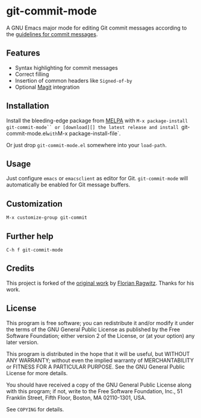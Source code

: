 git-commit-mode
===============

A GNU Emacs major mode for editing Git commit messages according to the
[guidelines for commit messages][guidelines].

Features
--------

- Syntax highlighting for commit messages
- Correct filling
- Insertion of common headers like `Signed-of-by`
- Optional [Magit][] integration

Installation
------------

Install the bleeding-edge package from [MELPA][] with `M-x package-install
git-commit-mode`` or [download][] the latest release and install
`git-commit-mode.el` with `M-x package-install-file`.

Or just drop `git-commit-mode.el` somewhere into your `load-path`.

Usage
-----

Just configure `emacs` or `emacsclient` as editor for Git. `git-commit-mode`
will automatically be enabled for Git message buffers.

Customization
-------------

`M-x customize-group git-commit`

Further help
------------

`C-h f git-commit-mode`

Credits
-------

This project is forked of the
[original work](https://github.com/rafl/git-commit-mode) by
[Florian Ragwitz](https://github.com/rafl).  Thanks for his work.

License
-------

This program is free software; you can redistribute it and/or modify it under
the terms of the GNU General Public License as published by the Free Software
Foundation; either version 2 of the License, or (at your option) any later
version.

This program is distributed in the hope that it will be useful, but WITHOUT ANY
WARRANTY; without even the implied warranty of MERCHANTABILITY or FITNESS FOR A
PARTICULAR PURPOSE.  See the GNU General Public License for more details.

You should have received a copy of the GNU General Public License along with
this program; if not, write to the Free Software Foundation, Inc., 51 Franklin
Street, Fifth Floor, Boston, MA 02110-1301, USA.

See `COPYING` for details.

[guidelines]: http://tbaggery.com/2008/04/19/a-note-about-git-commit-messages.html
[melpa]: http://melpa.milkbox.net/
[download]: https://github.com/lunaryorn/git-commit-mode/tags
[magit]: http://magit.github.com/magit/
